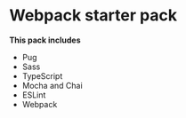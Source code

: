 # Webpack starter pack

**This pack includes**

- Pug
- Sass
- TypeScript
- Mocha and Chai
- ESLint
- Webpack
